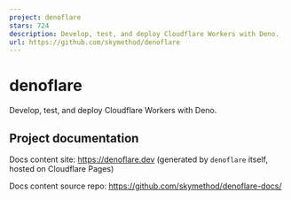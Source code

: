```yaml
---
project: denoflare
stars: 724
description: Develop, test, and deploy Cloudflare Workers with Deno.
url: https://github.com/skymethod/denoflare
---
```


denoflare
=========

Develop, test, and deploy Cloudflare Workers with Deno.

Project documentation
---------------------

Docs content site: https://denoflare.dev (generated by `denoflare` itself, hosted on Cloudflare Pages)

Docs content source repo: https://github.com/skymethod/denoflare-docs/
